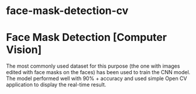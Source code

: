 # face-mask-detection-cv
# Face Mask Detection [Computer Vision]
The most commonly used dataset for this purpose (the one with images edited with face masks on the faces) has been used to train the CNN model.
The model performed well with 90% + accuracy and used simple Open CV application to display the real-time result.
